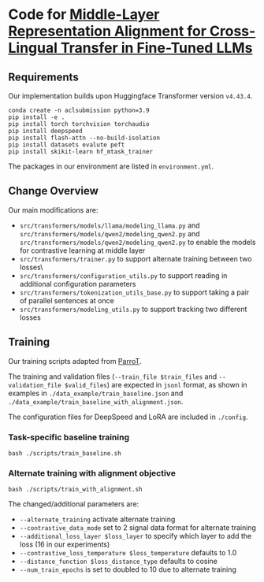 # Code for [Middle-Layer Representation Alignment for Cross-Lingual Transfer in Fine-Tuned LLMs](addlink)

## Requirements

Our implementation builds upon Huggingface Transformer version `v4.43.4`.

```shell
conda create -n aclsubmission python=3.9 
pip install -e .
pip install torch torchvision torchaudio
pip install deepspeed
pip install flash-attn --no-build-isolation
pip install datasets evalute peft
pip install skikit-learn hf_mtask_trainer 
```

The packages in our environment are listed in `environment.yml`.

## Change Overview

Our main modifications are:
 * `src/transformers/models/llama/modeling_llama.py` and `src/transformers/models/qwen2/modeling_qwen2.py` and `src/transformers/models/qwen2/modeling_qwen2.py` to enable the models for contrastive learning at middle layer
 * `src/transformers/trainer.py` to support alternate training between two losses\
 * `src/transformers/configuration_utils.py` to support reading in additional configuration parameters
 * `src/transformers/tokenization_utils_base.py` to support taking a pair of parallel sentences at once
 * `src/transformers/modeling_utils.py` to support tracking two different losses 

## Training 

Our training scripts adapted from [ParroT](https://github.com/wxjiao/ParroT).

The training and validation files (`--train_file $train_files` and `--validation_file $valid_files`) are expected in `jsonl` format, 
as shown in examples in `./data_example/train_baseline.json`
and `./data_example/train_baseline_with_alignment.json`.

The configuration files for DeepSpeed and LoRA are included in `./config`.

### Task-specific baseline training
```shell
bash ./scripts/train_baseline.sh
```

### Alternate training with alignment objective
```shell
bash ./scripts/train_with_alignment.sh
```

The changed/additional parameters are:
* `--alternate_training` activate alternate training
* `--contrastive_data_mode` set to 2 signal data format for alternate training
* `--additional_loss_layer $loss_layer` to specify which layer to add the loss (16 in our experiments)
* `--contrastive_loss_temperature $loss_temperature` defaults to 1.0
* `--distance_function $loss_distance_type` defaults to cosine 
* `--num_train_epochs` is set to doubled to 10 due to alternate training

